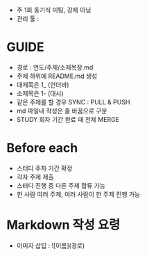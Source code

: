 # 
- 주 1회 동기식 미팅, 강제 아님
- 관리 툴 : 

# GUIDE
- 경로 : 연도/주제/소제목장.md  
- 주제 하위에 README.md 생성  
- 대제목은 1_ (언더바)    
- 소제목은 1- (대시)  
- 같은 주제를 할 경우 SYNC : PULL & PUSH  
- md 파일내 작성은 줄 바꿈으로 구분  
- STUDY 회차 기간 완료 때 전체 MERGE  

# Before each
- 스터디 주차 기간 확정
- 각자 주제 제출
- 스터디 진행 중 다른 주제 합류 가능
- 한 사람 여러 주제, 여러 사람이 한 주제 진행 가능

# Markdown 작성 요령
- 이미지 삽입 : \!\[이름\]\(경로\)
